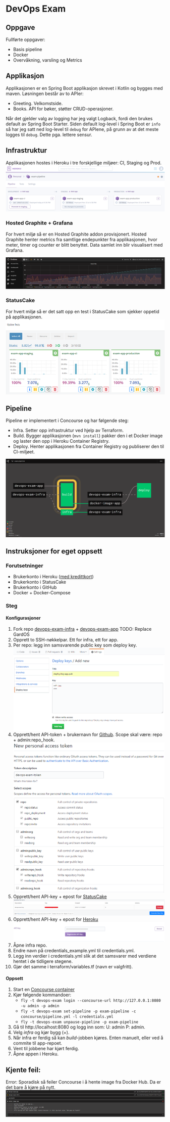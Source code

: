 # DevOps Exam

## Oppgave

Fullførte oppgaver:

- Basis pipeline
- Docker
- Overvåkning, varsling og Metrics

## Applikasjon

Applikasjonen er en Spring Boot applikasjon skrevet i Kotlin og bygges med maven.
Løsningen består av to APIer:

- Greeting. Velkomstside.
- Books. API for bøker, støtter CRUD-operasjoner.

Når det gjelder valg av logging har jeg valgt Logback, fordi den brukes default av Spring Boot Starter. Siden default log-level i Spring Boot er `info` så har jeg satt ned log-level til `debug` for APIene, på grunn av at det meste logges til `debug`. Dette pga. lettere sensur.

## Infrastruktur

Applikasjonen hostes i Heroku i tre forskjellige miljøer: CI, Staging og Prod.
![heroku.PNG](img/heroku.PNG)

### Hosted Graphite + Grafana

For hvert miljø så er en Hosted Graphite addon provisjonert. Hosted Graphite henter metrics fra samtlige endepunkter fra applikasjonen, hvor meter, timer og counter er blitt benyttet. Data samlet inn blir visualisert med Grafana.

![grafana.PNG](img/grafana.PNG)

### StatusCake

For hvert miljø så er det satt opp en test i StatusCake som sjekker oppetid på applikasjonen.
![statuscake.PNG](img/statuscake.PNG)

## Pipeline

Pipeline er implementert i Concourse og har følgende steg:

- Infra. Setter opp infrastruktur ved hjelp av Terraform.
- Build. Bygger applikasjonen (`mvn install`) pakker den i et Docker image og laster den opp i Heroku Container Registry.
- Deploy. Henter applikasjonen fra Container Registry og publiserer den til CI-miljøet.

![pipeline.PNG](img/pipeline.PNG)

## Instruksjoner for eget oppsett

### Forutsetninger

- Brukerkonto i Heroku ([med kredittkort](https://dashboard.heroku.com/account/billing))
- Brukerkonto i StatusCake
- Brukerkonto i GitHub
- Docker + Docker-Compose

### Steg

#### Konfigurasjoner

1. Fork repo [devops-exam-infra](https://github.com/GardOS/devops-exam-infra) + [devops-exam-app](https://github.com/GardOS/devops-exam-app) TODO: Replace GardOS
2. Opprett to SSH-nøkkelpar. Ett for infra, ett for app.
3. Per repo: legg inn samsvarende public key som deploy key. ![github-deploy-key.PNG](img/github-deploy-key.PNG)
4. Opprett/hent API-token + brukernavn for [Github](https://github.com/settings/tokens/new). Scope skal være: repo + admin:repo_hook. ![github-token.PNG](img/github-token.PNG)
5. Opprett/hent API-key + epost for [StatusCake](https://app.statuscake.com/User.php) ![statuscake-key.PNG](img/statuscake-key.PNG)
6. Opprett/hent API-key + epost for [Heroku](https://dashboard.heroku.com/account) ![heroku-key.PNG](img/heroku-key.PNG)
7. Åpne infra repo.
8. Endre navn på credentials_example.yml til credentials.yml.
9. Legg inn verdier i credentials.yml slik at det samsvarer med verdiene hentet i de tidligere stegene.
10. Gjør det samme i terraform/variables.tf (navn er valgfritt).

#### Oppsett

1. Start en [Concourse container](https://raw.githubusercontent.com/starkandwayne/concourse-tutorial/master/docker-compose.yml)
2. Kjør følgende kommandoer:
   - `fly -t devops-exam login --concourse-url http://127.0.0.1:8080 -u admin -p admin`
   - `fly -t devops-exam set-pipeline -p exam-pipeline -c concourse/pipeline.yml -l credentials.yml`
   - `fly -t devops-exam unpause-pipeline -p exam-pipeline`
3. Gå til http://localhost:8080 og logg inn som: U: admin P: admin.
4. Velg _infra_ og kjør bygg (+).
5. Når infra er ferdig så kan _build_-jobben kjøres. Enten manuelt, eller ved å commite til app-repoet.
6. Vent til jobbene har kjørt ferdig.
7. Åpne appen i Heroku.

## Kjente feil:

Error: Sporadisk så feiler Concourse i å hente image fra Docker Hub. Da er det bare å kjøre på nytt. ![error.PNG](img/error.PNG)
